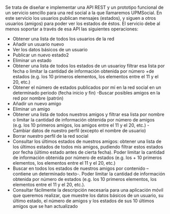 Se trata de diseñar e implementar una API REST y un prototipo funcional de un servicio sencillo para una red social a la que llamaremos UPMSocial. En este servicio los usuarios publican mensajes (estados), y siguen a otros usuarios (amigos) para poder ver los estados de éstos. El servicio debe al menos soportar a través de esa API las siguientes operaciones:

+ Obtener una lista de todos los usuarios de la red
+ Añadir un usuario nuevo
+ Ver los datos básicos de un usuario
+ Publicar un nuevo estado2
+ Eliminar un estado
+ Obtener una lista de todos los estados de un usuarioy filtrar esa lista por fecha o limitar la cantidad de información obtenida por número +de estados (e.g. los 10 primeros elementos, los elementos entre el 11 y el 20, etc.)
+ Obtener el número de estados publicados por mí en la red social en un determinado periodo (fecha inicio y fin) -Buscar posibles amigos en la red por nombre (patrón)
+ Añadir un nuevo amigo
+ Eliminar un amigo
+ Obtener una lista de todos nuestros amigos y filtrar esa lista por nombre o limitar la cantidad de información obtenida por número de amigos (e.g. los 10 primeros amigos, los amigos entre el 11 y el 20, etc.) -Cambiar datos de nuestro perfil (excepto el nombre de usuario)
+ Borrar nuestro perfil de la red social
+ Consultar los últimos estados de nuestros amigos: obtener una lista de los últimos estados de todos mis amigos, pudiendo filtrar estos estados por fecha (último estado antes de cierta fecha). Poder limitar la cantidad de información obtenida por número de estados (e.g. los + 10 primeros elementos, los elementos entre el 11 y el 20, etc.)
+ Buscar en todos los estados de nuestros amigos por contenido –contiene un determinado texto-. Poder limitar la cantidad de información obtenida por número de estados (e.g. los 10 primeros elementos, los elementos entre el 11 y el 20, etc.).
+ Consultar fácilmente la descripción necesaria para una aplicación móvil que queremos realizar, que muestre los datos básicos de un usuario, su último estado, el número de amigos y los estados de sus 10 últimos amigos que se han actualizado
